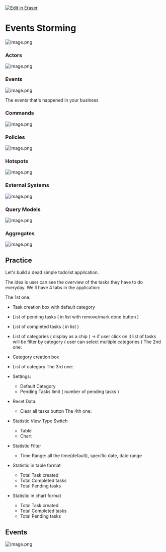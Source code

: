 <p><a target="_blank" href="https://app.eraser.io/workspace/VHoEELSGFVNGy5pgxreO" id="edit-in-eraser-github-link"><img alt="Edit in Eraser" src="https://firebasestorage.googleapis.com/v0/b/second-petal-295822.appspot.com/o/images%2Fgithub%2FOpen%20in%20Eraser.svg?alt=media&amp;token=968381c8-a7e7-472a-8ed6-4a6626da5501"></a></p>

# Events Storming
![image.png](/.eraser/VHoEELSGFVNGy5pgxreO___xqWYKd9ntEePv6FaUQV5R3VPmYW2___I49E8Fz5-dAMKC3YhRCCS.png "image.png")



### Actors


![image.png](/.eraser/VHoEELSGFVNGy5pgxreO___xqWYKd9ntEePv6FaUQV5R3VPmYW2___CHDSmemP_okSiwrIMxF1x.png "image.png")

### Events
![image.png](/.eraser/VHoEELSGFVNGy5pgxreO___xqWYKd9ntEePv6FaUQV5R3VPmYW2___mdCXVWcodldRmCaRBo1wf.png "image.png")

The events that's happened in your business



### Commands
![image.png](/.eraser/VHoEELSGFVNGy5pgxreO___xqWYKd9ntEePv6FaUQV5R3VPmYW2___cramkFrTVpPjKYb3WFm87.png "image.png")

### Policies
![image.png](/.eraser/VHoEELSGFVNGy5pgxreO___xqWYKd9ntEePv6FaUQV5R3VPmYW2___yipn45Zt99VBxOwOsIO8C.png "image.png")

### Hotspots
![image.png](/.eraser/VHoEELSGFVNGy5pgxreO___xqWYKd9ntEePv6FaUQV5R3VPmYW2___0CDRYPkRKFYogAaU5Cqrt.png "image.png")

### External Systems
![image.png](/.eraser/VHoEELSGFVNGy5pgxreO___xqWYKd9ntEePv6FaUQV5R3VPmYW2___9_NwL2gL0UvufsnMzJioY.png "image.png")

### Query Models
![image.png](/.eraser/VHoEELSGFVNGy5pgxreO___xqWYKd9ntEePv6FaUQV5R3VPmYW2___Lr9KU31axce3KhXicZOZR.png "image.png")

### Aggregates
![image.png](/.eraser/VHoEELSGFVNGy5pgxreO___xqWYKd9ntEePv6FaUQV5R3VPmYW2___LBazAjNkUaAOKnNmoCv_0.png "image.png")

## Practice
Let's build a dead simple todolist application.

The idea is user can see the overview of the tasks they have to do everyday. We'll have 4 tabs in the application:

The 1st one:

- Task creation box with default category
- List of pending tasks ( in list with remove/mark done button )
- List of completed tasks ( in list )
- List of categories ( display as a chip ) -> if user click on it list of tasks will be filter by category ( user can select multiple categories )
The 2nd one:

- Category creation box
- List of category
The 3rd one:

- Settings:
    - Default Category
    - Pending Tasks limit ( number of pending tasks )
- Reset Data:
    - Clear all tasks button
The 4th one:

- Statistic View Type Switch
    - Table
    - Chart
- Statistic Filter
    - Time Range: all the time(default), specific date, date range
- Statistic in table format
    - Total Task created
    - Total Completed tasks
    - Total Pending tasks
- Statistic in chart format
    - Total Task created
    - Total Completed tasks
    - Total Pending tasks


## Events


![image.png](/.eraser/VHoEELSGFVNGy5pgxreO___xqWYKd9ntEePv6FaUQV5R3VPmYW2___97raHNmWsjdy0JRG2NP3S.png "image.png")





<!--- Eraser file: https://app.eraser.io/workspace/VHoEELSGFVNGy5pgxreO --->